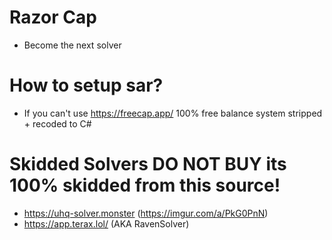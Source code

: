 # Razor Cap

- Become the next solver

# How to setup sar?
- If you can't use https://freecap.app/ 100% free balance system stripped + recoded to C#

# Skidded Solvers DO NOT BUY its 100% skidded from this source!
- https://uhq-solver.monster (https://imgur.com/a/PkG0PnN)
- https://app.terax.lol/ (AKA RavenSolver)
